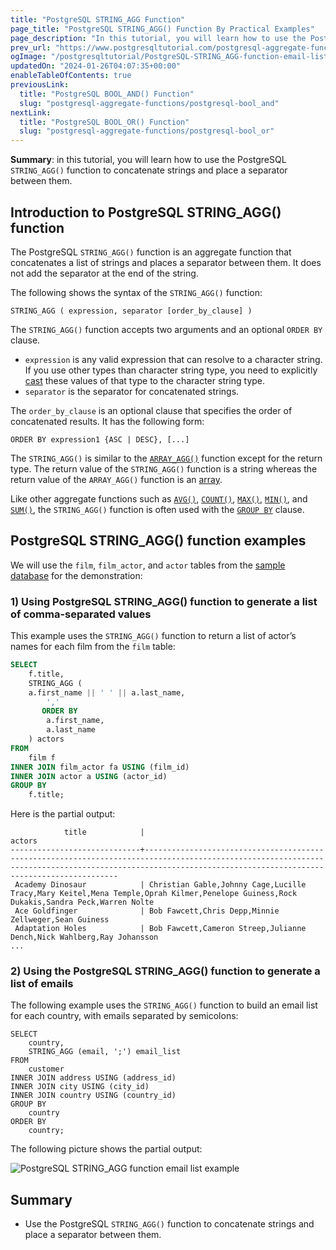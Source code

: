 ```yaml
---
title: "PostgreSQL STRING_AGG Function"
page_title: "PostgreSQL STRING_AGG() Function By Practical Examples"
page_description: "In this tutorial, you will learn how to use the PostgreSQL STRING_AGG() function to concatenate strings and place a separator between them."
prev_url: "https://www.postgresqltutorial.com/postgresql-aggregate-functions/postgresql-string_agg-function/"
ogImage: "/postgresqltutorial/PostgreSQL-STRING_AGG-function-email-list-example.png"
updatedOn: "2024-01-26T04:07:35+00:00"
enableTableOfContents: true
previousLink: 
  title: "PostgreSQL BOOL_AND() Function"
  slug: "postgresql-aggregate-functions/postgresql-bool_and"
nextLink: 
  title: "PostgreSQL BOOL_OR() Function"
  slug: "postgresql-aggregate-functions/postgresql-bool_or"
---
```





**Summary**: in this tutorial, you will learn how to use the PostgreSQL `STRING_AGG()` function to concatenate strings and place a separator between them.


## Introduction to PostgreSQL STRING\_AGG() function

The PostgreSQL `STRING_AGG()` function is an aggregate function that concatenates a list of strings and places a separator between them. It does not add the separator at the end of the string.

The following shows the syntax of the `STRING_AGG()` function:


```csssqlsql
STRING_AGG ( expression, separator [order_by_clause] )
```
The `STRING_AGG()` function accepts two arguments and an optional `ORDER BY` clause.

* `expression` is any valid expression that can resolve to a character string. If you use other types than character string type, you need to explicitly [cast](../postgresql-tutorial/postgresql-cast) these values of that type to the character string type.
* `separator` is the separator for concatenated strings.

The `order_by_clause` is an optional clause that specifies the order of concatenated results. It has the following form:


```
ORDER BY expression1 {ASC | DESC}, [...]
```
The `STRING_AGG()` is similar to the [`ARRAY_AGG()`](https://neon.tech/postgresql/postgresql-aggregate-functions/postgresql-array_agg-function/) function except for the return type. The return value of the `STRING_AGG()` function is a string whereas the return value of the `ARRAY_AGG()` function is an [array](../postgresql-tutorial/postgresql-array).

Like other aggregate functions such as [`AVG()`](postgresql-avg-function), [`COUNT()`](postgresql-count-function), [`MAX()`](postgresql-max-function), [`MIN()`](postgresql-min-function), and [`SUM()`](postgresql-sum-function), the `STRING_AGG()` function is often used with the [`GROUP BY`](../postgresql-tutorial/postgresql-group-by) clause.


## PostgreSQL STRING\_AGG() function examples

We will use the `film`, `film_actor`, and `actor` tables from the [sample database](../postgresql-getting-started/postgresql-sample-database) for the demonstration:


### 1\) Using PostgreSQL STRING\_AGG() function to generate a list of comma\-separated values

This example uses the `STRING_AGG()` function to return a list of actor’s names for each film from the `film` table:


```sql
SELECT
    f.title,
    STRING_AGG (
	a.first_name || ' ' || a.last_name,
        ','
       ORDER BY
        a.first_name,
        a.last_name
    ) actors
FROM
    film f
INNER JOIN film_actor fa USING (film_id)
INNER JOIN actor a USING (actor_id)
GROUP BY
    f.title;
```
Here is the partial output:


```
            title            |                                                                                                   actors
-----------------------------+------------------------------------------------------------------------------------------------------------------------------------------------------------------------------------------------------------
 Academy Dinosaur            | Christian Gable,Johnny Cage,Lucille Tracy,Mary Keitel,Mena Temple,Oprah Kilmer,Penelope Guiness,Rock Dukakis,Sandra Peck,Warren Nolte
 Ace Goldfinger              | Bob Fawcett,Chris Depp,Minnie Zellweger,Sean Guiness
 Adaptation Holes            | Bob Fawcett,Cameron Streep,Julianne Dench,Nick Wahlberg,Ray Johansson
...
```

### 2\) Using the PostgreSQL STRING\_AGG() function to generate a list of emails

The following example uses the `STRING_AGG()` function to build an email list for each country, with emails separated by semicolons:


```
SELECT
    country,
    STRING_AGG (email, ';') email_list
FROM
    customer
INNER JOIN address USING (address_id)
INNER JOIN city USING (city_id)
INNER JOIN country USING (country_id)
GROUP BY
    country
ORDER BY
    country;
```
The following picture shows the partial output:

![PostgreSQL STRING_AGG function email list example](/postgresqltutorial/PostgreSQL-STRING_AGG-function-email-list-example.png)
## Summary

* Use the PostgreSQL `STRING_AGG()` function to concatenate strings and place a separator between them.

